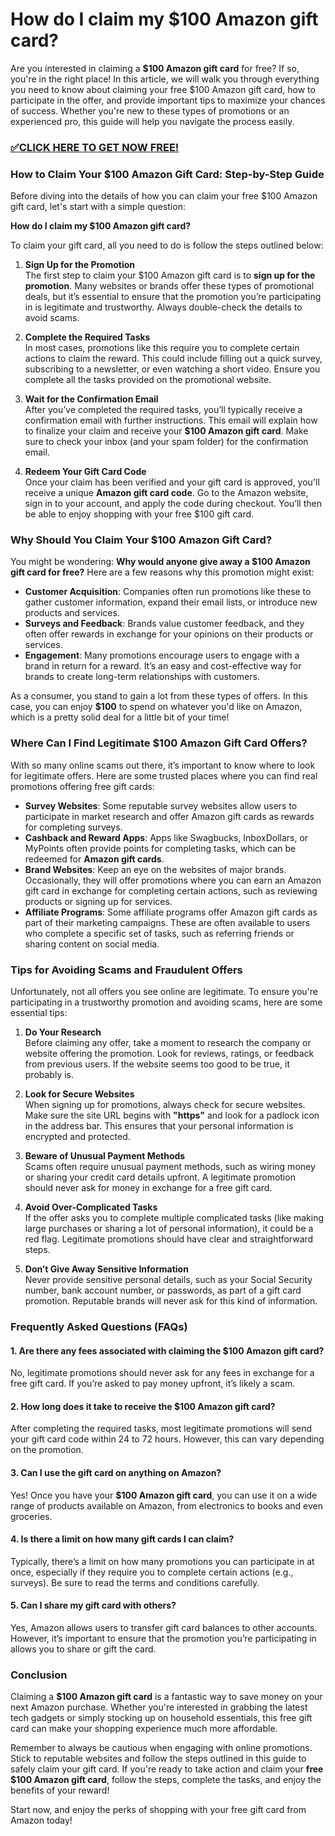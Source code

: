 # How do I claim my $100 Amazon gift card?

Are you interested in claiming a **$100 Amazon gift card** for free? If so, you're in the right place! In this article, we will walk you through everything you need to know about claiming your free $100 Amazon gift card, how to participate in the offer, and provide important tips to maximize your chances of success. Whether you're new to these types of promotions or an experienced pro, this guide will help you navigate the process easily.

### [✅CLICK HERE TO GET NOW FREE!](https://todaysfree.xyz/)

### How to Claim Your $100 Amazon Gift Card: Step-by-Step Guide

Before diving into the details of how you can claim your free $100 Amazon gift card, let's start with a simple question:

**How do I claim my $100 Amazon gift card?**

To claim your gift card, all you need to do is follow the steps outlined below:

1. **Sign Up for the Promotion**  
   The first step to claim your $100 Amazon gift card is to **sign up for the promotion**. Many websites or brands offer these types of promotional deals, but it’s essential to ensure that the promotion you’re participating in is legitimate and trustworthy. Always double-check the details to avoid scams.

2. **Complete the Required Tasks**  
   In most cases, promotions like this require you to complete certain actions to claim the reward. This could include filling out a quick survey, subscribing to a newsletter, or even watching a short video. Ensure you complete all the tasks provided on the promotional website.

3. **Wait for the Confirmation Email**  
   After you’ve completed the required tasks, you’ll typically receive a confirmation email with further instructions. This email will explain how to finalize your claim and receive your **$100 Amazon gift card**. Make sure to check your inbox (and your spam folder) for the confirmation email.

4. **Redeem Your Gift Card Code**  
   Once your claim has been verified and your gift card is approved, you'll receive a unique **Amazon gift card code**. Go to the Amazon website, sign in to your account, and apply the code during checkout. You’ll then be able to enjoy shopping with your free $100 gift card.

### Why Should You Claim Your $100 Amazon Gift Card?

You might be wondering: **Why would anyone give away a $100 Amazon gift card for free?** Here are a few reasons why this promotion might exist:

- **Customer Acquisition**: Companies often run promotions like these to gather customer information, expand their email lists, or introduce new products and services.
- **Surveys and Feedback**: Brands value customer feedback, and they often offer rewards in exchange for your opinions on their products or services.
- **Engagement**: Many promotions encourage users to engage with a brand in return for a reward. It’s an easy and cost-effective way for brands to create long-term relationships with customers.

As a consumer, you stand to gain a lot from these types of offers. In this case, you can enjoy **$100** to spend on whatever you'd like on Amazon, which is a pretty solid deal for a little bit of your time!

### Where Can I Find Legitimate $100 Amazon Gift Card Offers?

With so many online scams out there, it’s important to know where to look for legitimate offers. Here are some trusted places where you can find real promotions offering free gift cards:

- **Survey Websites**: Some reputable survey websites allow users to participate in market research and offer Amazon gift cards as rewards for completing surveys.
- **Cashback and Reward Apps**: Apps like Swagbucks, InboxDollars, or MyPoints often provide points for completing tasks, which can be redeemed for **Amazon gift cards**.
- **Brand Websites**: Keep an eye on the websites of major brands. Occasionally, they will offer promotions where you can earn an Amazon gift card in exchange for completing certain actions, such as reviewing products or signing up for services.
- **Affiliate Programs**: Some affiliate programs offer Amazon gift cards as part of their marketing campaigns. These are often available to users who complete a specific set of tasks, such as referring friends or sharing content on social media.

### Tips for Avoiding Scams and Fraudulent Offers

Unfortunately, not all offers you see online are legitimate. To ensure you're participating in a trustworthy promotion and avoiding scams, here are some essential tips:

1. **Do Your Research**  
   Before claiming any offer, take a moment to research the company or website offering the promotion. Look for reviews, ratings, or feedback from previous users. If the website seems too good to be true, it probably is.

2. **Look for Secure Websites**  
   When signing up for promotions, always check for secure websites. Make sure the site URL begins with **"https"** and look for a padlock icon in the address bar. This ensures that your personal information is encrypted and protected.

3. **Beware of Unusual Payment Methods**  
   Scams often require unusual payment methods, such as wiring money or sharing your credit card details upfront. A legitimate promotion should never ask for money in exchange for a free gift card.

4. **Avoid Over-Complicated Tasks**  
   If the offer asks you to complete multiple complicated tasks (like making large purchases or sharing a lot of personal information), it could be a red flag. Legitimate promotions should have clear and straightforward steps.

5. **Don’t Give Away Sensitive Information**  
   Never provide sensitive personal details, such as your Social Security number, bank account number, or passwords, as part of a gift card promotion. Reputable brands will never ask for this kind of information.

### Frequently Asked Questions (FAQs)

#### 1. **Are there any fees associated with claiming the $100 Amazon gift card?**
No, legitimate promotions should never ask for any fees in exchange for a free gift card. If you’re asked to pay money upfront, it’s likely a scam.

#### 2. **How long does it take to receive the $100 Amazon gift card?**
After completing the required tasks, most legitimate promotions will send your gift card code within 24 to 72 hours. However, this can vary depending on the promotion.

#### 3. **Can I use the gift card on anything on Amazon?**
Yes! Once you have your **$100 Amazon gift card**, you can use it on a wide range of products available on Amazon, from electronics to books and even groceries.

#### 4. **Is there a limit on how many gift cards I can claim?**
Typically, there’s a limit on how many promotions you can participate in at once, especially if they require you to complete certain actions (e.g., surveys). Be sure to read the terms and conditions carefully.

#### 5. **Can I share my gift card with others?**
Yes, Amazon allows users to transfer gift card balances to other accounts. However, it’s important to ensure that the promotion you’re participating in allows you to share or gift the card.

### Conclusion

Claiming a **$100 Amazon gift card** is a fantastic way to save money on your next Amazon purchase. Whether you're interested in grabbing the latest tech gadgets or simply stocking up on household essentials, this free gift card can make your shopping experience much more affordable.

Remember to always be cautious when engaging with online promotions. Stick to reputable websites and follow the steps outlined in this guide to safely claim your gift card. If you're ready to take action and claim your **free $100 Amazon gift card**, follow the steps, complete the tasks, and enjoy the benefits of your reward!

Start now, and enjoy the perks of shopping with your free gift card from Amazon today!
